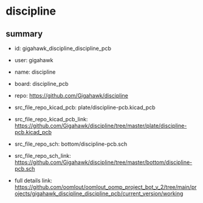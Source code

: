 # discipline
 
## summary 
* id: gigahawk_discipline_discipline_pcb
* user: gigahawk
* name: discipline
* board: discipline_pcb
* repo: https://github.com/Gigahawk/discipline
* src_file_repo_kicad_pcb: plate/discipline-pcb.kicad_pcb
* src_file_repo_kicad_pcb_link: https://github.com/Gigahawk/discipline/tree/master/plate/discipline-pcb.kicad_pcb


* src_file_repo_sch: bottom/discipline-pcb.sch
* src_file_repo_sch_link: https://github.com/Gigahawk/discipline/tree/master/bottom/discipline-pcb.sch
* full details link: https://github.com/oomlout/oomlout_oomp_project_bot_v_2/tree/main/projects/gigahawk_discipline_discipline_pcb/current_version/working  






